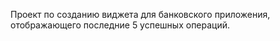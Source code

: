 Проект по созданию виджета для банковского приложения, отображающего последние 5 успешных операций.
